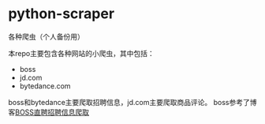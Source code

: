# python-scraper
 各种爬虫（个人备份用）
 
 本repo主要包含各种网站的小爬虫，其中包括：
 * boss
 * jd.com
 * bytedance.com
 
 boss和bytedance主要爬取招聘信息，jd.com主要爬取商品评论。
 boss参考了博客[BOSS直聘招聘信息爬取](https://blog.csdn.net/d1240673769/article/details/91409878)
 
